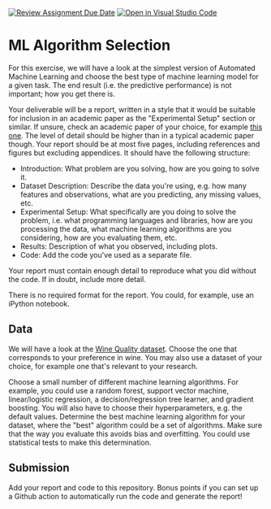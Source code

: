 [![Review Assignment Due Date](https://classroom.github.com/assets/deadline-readme-button-24ddc0f5d75046c5622901739e7c5dd533143b0c8e959d652212380cedb1ea36.svg)](https://classroom.github.com/a/dLxd07DU)
[![Open in Visual Studio Code](https://classroom.github.com/assets/open-in-vscode-718a45dd9cf7e7f842a935f5ebbe5719a5e09af4491e668f4dbf3b35d5cca122.svg)](https://classroom.github.com/online_ide?assignment_repo_id=13798972&assignment_repo_type=AssignmentRepo)
# ML Algorithm Selection

For this exercise, we will have a look at the simplest version of Automated
Machine Learning and choose the best type of machine learning model for a given
task. The end result (i.e. the predictive performance) is not important; how
you get there is.

Your deliverable will be a report, written in a style that it
would be suitable for inclusion in an academic paper as the "Experimental
Setup" section or similar. If unsure, check an academic paper of your choice,
for example [this one](https://www.eecs.uwyo.edu/~larsko/papers/pulatov_opening_2022-1.pdf). The
level of detail should be higher than in a typical academic paper though. Your
report should be at most five pages, including references and figures but
excluding appendices. It should have the following structure:
- Introduction: What problem are you solving, how are you going to solve it.
- Dataset Description: Describe the data you're using, e.g. how many features and observations, what are you predicting, any missing values, etc.
- Experimental Setup: What specifically are you doing to solve the problem, i.e. what programming languages and libraries, how are you processing the data, what machine learning algorithms are you considering, how are you evaluating them, etc.
- Results: Description of what you observed, including plots.
- Code: Add the code you've used as a separate file.

Your report must contain enough detail to reproduce what you did without the
code. If in doubt, include more detail.

There is no required format for the report. You could, for example, use an
iPython notebook.

## Data

We will have a look at the [Wine Quality
dataset](https://archive-beta.ics.uci.edu/dataset/186/wine+quality). Choose the
one that corresponds to your preference in wine. You may also use a dataset of
your choice, for example one that's relevant to your research.

Choose a small number of different machine learning algorithms. For example, you
could use a random forest, support vector machine, linear/logistic regression, a
decision/regression tree learner, and gradient boosting. You will also have to
choose their hyperparameters, e.g. the default values. Determine the best
machine learning algorithm for your dataset, where the "best" algorithm could be
a set of algorithms. Make sure that the way you evaluate this avoids bias and
overfitting. You could use statistical tests to make this determination.

## Submission

Add your report and code to this repository. Bonus points if you can set up a
Github action to automatically run the code and generate the report!
